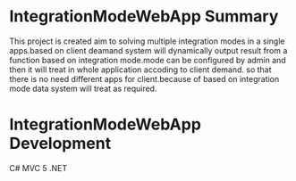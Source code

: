 # IntegrationModeWebApp Summary
This project is created aim to solving multiple integration modes in a single apps.based on client deamand system will dynamically output result from a function based on integration mode.mode can be configured by admin and then it will treat in whole  application accoding to client demand.
so that there is no need  different apps for client.because of based on integration mode data system will treat as required.

# IntegrationModeWebApp Development  
C#
MVC 5
.NET 

